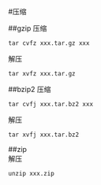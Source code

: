 #压缩

##gzip
压缩  
```
tar cvfz xxx.tar.gz xxx 
``` 

解压  
```
tar xvfz xxx.tar.gz  
```
##bzip2
压缩  
```
tar cvfj xxx.tar.bz2 xxx  
```

解压  
```
tar xvfj xxx.tar.bz2  
```

##zip  
解压  
```
unzip xxx.zip  
```
